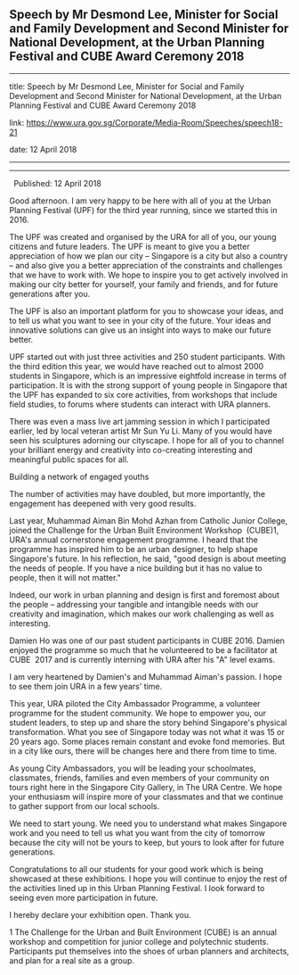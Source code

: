 ## Speech by Mr Desmond Lee, Minister for Social and Family Development and Second Minister for National Development, at the Urban Planning Festival and CUBE Award Ceremony 2018
---
title: Speech by Mr Desmond Lee, Minister for Social and Family Development and Second Minister for National Development, at the Urban Planning Festival and CUBE Award Ceremony 2018

link: https://www.ura.gov.sg/Corporate/Media-Room/Speeches/speech18-21

date: 12 April 2018

---

------------------------------------------------------------------------------------------------------------------------------------------------------------------------------

  Published: 12 April 2018

Good afternoon. I am very happy to be here with all of you at the Urban Planning Festival (UPF) for the third year running, since we started this in 2016.  
  
The UPF was created and organised by the URA for all of you, our young citizens and future leaders. The UPF is meant to give you a better appreciation of how we plan our city – Singapore is a city but also a country – and also give you a better appreciation of the constraints and challenges that we have to work with. We hope to inspire you to get actively involved in making our city better for yourself, your family and friends, and for future generations after you.   
  
The UPF is also an important platform for you to showcase your ideas, and to tell us what you want to see in your city of the future. Your ideas and innovative solutions can give us an insight into ways to make our future better.   
  
UPF started out with just three activities and 250 student participants. With the third edition this year, we would have reached out to almost 2000 students in Singapore, which is an impressive eightfold increase in terms of participation. It is with the strong support of young people in Singapore that the UPF has expanded to six core activities, from workshops that include field studies, to forums where students can interact with URA planners.   
  
There was even a mass live art jamming session in which I participated earlier, led by local veteran artist Mr Sun Yu Li. Many of you would have seen his sculptures adorning our cityscape. I hope for all of you to channel your brilliant energy and creativity into co-creating interesting and meaningful public spaces for all.   
  
Building a network of engaged youths  
  
The number of activities may have doubled, but more importantly, the engagement has deepened with very good results.   
  
Last year, Muhammad Aiman Bin Mohd Azhan from Catholic Junior College, joined the Challenge for the Urban Built Environment Workshop  (CUBE)1, URA's annual cornerstone engagement programme. I heard that the programme has inspired him to be an urban designer, to help shape Singapore's future. In his reflection, he said, "good design is about meeting the needs of people. If you have a nice building but it has no value to people, then it will not matter."   
  
Indeed, our work in urban planning and design is first and foremost about the people – addressing your tangible and intangible needs with our creativity and imagination, which makes our work challenging as well as interesting.   
  
Damien Ho was one of our past student participants in CUBE 2016. Damien enjoyed the programme so much that he volunteered to be a facilitator at CUBE  2017 and is currently interning with URA after his "A" level exams.    
  
I am very heartened by Damien's and Muhammad Aiman's passion. I hope to see them join URA in a few years' time.  
  
This year, URA piloted the City Ambassador Programme, a volunteer programme for the student community. We hope to empower you, our student leaders, to step up and share the story behind Singapore's physical transformation. What you see of Singapore today was not what it was 15 or 20 years ago. Some places remain constant and evoke fond memories. But in a city like ours, there will be changes here and there from time to time.  
  
As young City Ambassadors, you will be leading your schoolmates, classmates, friends, families and even members of your community on tours right here in the Singapore City Gallery, in The URA Centre. We hope your enthusiasm will inspire more of your classmates and that we continue to gather support from our local schools.   
  
We need to start young. We need you to understand what makes Singapore work and you need to tell us what you want from the city of tomorrow because the city will not be yours to keep, but yours to look after for future generations.    
  
Congratulations to all our students for your good work which is being showcased at these exhibitions. I hope you will continue to enjoy the rest of the activities lined up in this Urban Planning Festival. I look forward to seeing even more participation in future.  
  
I hereby declare your exhibition open. Thank you.



1 The Challenge for the Urban and Built Environment (CUBE) is an annual workshop and competition for junior college and polytechnic students. Participants put themselves into the shoes of urban planners and architects, and plan for a real site as a group.
